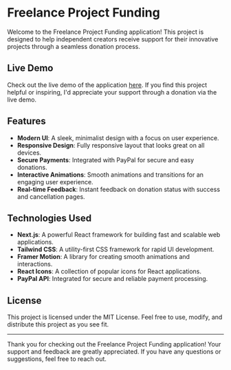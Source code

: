 # Freelance Project Funding

Welcome to the Freelance Project Funding application! This project is designed to help independent creators receive support for their innovative projects through a seamless donation process.

## Live Demo

Check out the live demo of the application [here](https://irio-donation.vercel.app/). If you find this project helpful or inspiring, I'd appreciate your support through a donation via the live demo.

## Features

- **Modern UI**: A sleek, minimalist design with a focus on user experience.
- **Responsive Design**: Fully responsive layout that looks great on all devices.
- **Secure Payments**: Integrated with PayPal for secure and easy donations.
- **Interactive Animations**: Smooth animations and transitions for an engaging user experience.
- **Real-time Feedback**: Instant feedback on donation status with success and cancellation pages.

## Technologies Used

- **Next.js**: A powerful React framework for building fast and scalable web applications.
- **Tailwind CSS**: A utility-first CSS framework for rapid UI development.
- **Framer Motion**: A library for creating smooth animations and interactions.
- **React Icons**: A collection of popular icons for React applications.
- **PayPal API**: Integrated for secure and reliable payment processing.

## License

This project is licensed under the MIT License. Feel free to use, modify, and distribute this project as you see fit.

---

Thank you for checking out the Freelance Project Funding application! Your support and feedback are greatly appreciated. If you have any questions or suggestions, feel free to reach out. 
